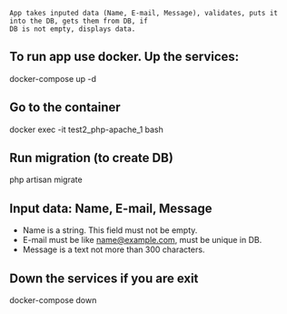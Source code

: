 ```
App takes inputed data (Name, E-mail, Message), validates, puts it into the DB, gets them from DB, if 
DB is not empty, displays data.
```

## To run app use docker. Up the services: 
docker-compose up -d 

## Go to the container
docker exec -it test2_php-apache_1 bash

## Run migration (to create DB)
php artisan migrate

## Input data: Name, E-mail, Message
* Name is a string. This field must not be empty.
* E-mail must be like name@example.com, must be unique in DB.
* Message is a text not more than 300 characters.

## Down the services if you are exit
docker-compose down
